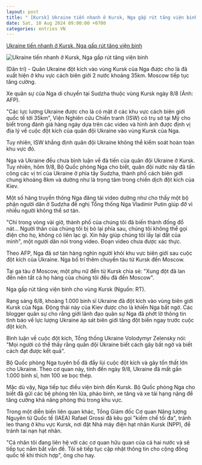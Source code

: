```yaml
---
layout: post
title: " [Kursk] Ukraine tiến nhanh ở Kursk, Nga gấp rút tăng viện binh"
date: Sat, 10 Aug 2024 09:00:00 +0700
categories: entries VN
---
```

[Ukraine tiến nhanh ở Kursk, Nga gấp rút tăng viện binh](https://dantri.com.vn/the-gioi/ukraine-tien-nhanh-o-kursk-nga-gap-rut-tang-vien-binh-20240810062342435.htm)

![Ukraine tiến nhanh ở Kursk, Nga gấp rút tăng viện binh](https://cdnphoto.dantri.com.vn/WXCANiBWQX8ZLjbjKwf99SmGrkU=/zoom/1200_630/2024/08/10/ngaafp0111zon-crop-1723245760650.jpeg)

(Dân trí) - Quân Ukraine đột kích vào vùng Kursk của Nga được cho là đã xuất hiện ở khu vực cách biên giới 2 nước khoảng 35km. Moscow tiếp tục tăng cường.

Xe quân sự của Nga di chuyển tại Sudzha thuộc vùng Kursk ngày 8/8 (Ảnh: AFP).

"Các lực lượng Ukraine được cho là có mặt ở các khu vực cách biên giới quốc tế tới 35km", Viện Nghiên cứu Chiến tranh (ISW) có trụ sở tại Mỹ cho biết trong đánh giá hàng ngày dựa trên các video và hình ảnh được định vị địa lý về cuộc đột kích của quân đội Ukraine vào vùng Kursk của Nga.

Tuy nhiên, ISW khẳng định quân đội Ukraine không thể kiểm soát hoàn toàn khu vực đó.

Nga và Ukraine đều chưa bình luận về đà tiến của quân đội Ukraine ở Kursk. Tuy nhiên, hôm 9/8, Bộ Quốc phòng Nga cho biết, quân đội nước này đã tấn công các vị trí của Ukraine ở phía tây Sudzha, thành phố cách biên giới chung khoảng 8km và dường như là trọng tâm trong chiến dịch đột kích của Kiev.

Một số hãng truyền thông Nga đăng tải video dường như cho thấy một bộ phận người dân ở Sudzha đề nghị Tổng thống Nga Vladimir Putin giúp đỡ vì nhiều người không thể sơ tán.

"Chỉ trong vòng vài giờ, thành phố của chúng tôi đã biến thành đống đổ nát… Người thân của chúng tôi bị bỏ lại phía sau, chúng tôi không thể gọi điện cho họ, không có liên lạc gì. Xin hãy giúp chúng tôi lấy lại đất của mình", một người dân nói trong video. Đoạn video chưa được xác thực.

Theo AFP, Nga đã sơ tán hàng nghìn người khỏi khu vực biên giới sau cuộc đột kích của Ukraine. Nga bố trí thêm chuyến tàu từ Kursk đến Moscow.

Tại ga tàu ở Moscow, một phụ nữ đến từ Kursk chia sẻ: "Xung đột đã lan đến nên tất cả họ hàng của chúng tôi đều đã đến Moscow".

Nga gấp rút tăng viện binh cho vùng Kursk (Nguồn: RT).

Rạng sáng 6/8, khoảng 1.000 binh sĩ Ukraine đã đột kích vào vùng biên giới Kursk của Nga. Động thái này của Kiev được cho là khiến Nga bất ngờ. Các blogger quân sự cho rằng giới lãnh đạo quân sự Nga đã phớt lờ thông tin tình báo về lực lượng Ukraine áp sát biên giới tăng đột biến ngay trước cuộc đột kích.

Bình luận về cuộc đột kích, Tổng thống Ukraine Volodymyr Zelensky nói: "Mọi người có thể thấy rằng quân đội Ukraine biết cách gây bất ngờ và biết cách đạt được kết quả".

Bộ Quốc phòng Nga tuyên bố đã đẩy lùi cuộc đột kích và gây tổn thất lớn cho Ukraine. Theo cơ quan này, tính đến ngày 9/8, Ukraine đã mất gần 1.000 binh sĩ, hơn 100 xe bọc thép.

Mặc dù vậy, Nga tiếp tục điều viện binh đến Kursk. Bộ Quốc phòng Nga cho biết đã gửi các bệ phóng tên lửa, pháo binh, xe tăng và xe tải hạng nặng để tăng cường khả năng phòng thủ trong khu vực.

Trong một diễn biến liên quan khác, Tổng Giám đốc Cơ quan Năng lượng Nguyên tử Quốc tế (IAEA) Rafael Grossi đã kêu gọi "kiềm chế tối đa", tránh leo thang ở khu vực Kursk, nơi đặt Nhà máy điện hạt nhân Kursk (NPP), để tránh tai nạn hạt nhân.

"Cá nhân tôi đang liên hệ với các cơ quan hữu quan của cả hai nước và sẽ tiếp tục nắm bắt vấn đề. Tôi sẽ tiếp tục cập nhật thông tin cho cộng đồng quốc tế khi thích hợp", ông cho hay.

